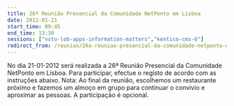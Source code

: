 ```yaml
---
title: 26ª Reunião Presencial da Comunidade NetPonto em Lisboa
date: 2012-01-21
start_time: 09:45
end_time: 13:30
sessions: ["vsto-lob-apps-information-matters","kentico-cms-6"]
redirect_from: /reuniao/26a-reuniao-presencial-da-comunidade-netponto-em-lisboa/
---
```

No dia 21-01-2012 será realizada a 26ª Reunião Presencial da Comunidade NetPonto em Lisboa. Para participar, efectue o registo de acordo com as instruções abaixo.
Nota: Ao final da reunião, escolhemos um restaurante próximo e fazemos um almoço em grupo para continuar o convívio e aproximar as pessoas. A participação é opcional.